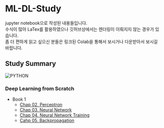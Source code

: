 # ML-DL-Study
jupyter notebook으로 작성된 내용들입니다.  
수식이 많아 LaTex를 활용하였으나 깃허브상에서는 렌더링이 이뤄지지 않는 경우가 있습니다.  
좀 더 편하게 읽고 싶으신 분들은 링크된 Colab을 통해서 보시거나 다운받아서 보시길 바랍니다.

## Study Summary
![PYTHON](https://img.shields.io/badge/PYTHON-3.7-3776AB?style=plastic&logo=Python&logoColor=white)  

### Deep Learning from Scratch
- Book 1
  - [Chap 02. Perceptron](https://github.com/cow-coding/ML-DL-Study/tree/master/DL%20from%20Scratch/Book%201/Chap02)
  - [Chap 03. Neural Network](https://github.com/cow-coding/ML-DL-Study/tree/master/DL%20from%20Scratch/Book%201/Chap03)
  - [Chap 04. Neural Network Training](https://github.com/cow-coding/ML-DL-Study/tree/master/DL%20from%20Scratch/Book%201/Chap04)
  - [Cahp 05. Backpropagation](https://github.com/cow-coding/ML-DL-Study/tree/master/DL%20from%20Scratch/Book%201/Chap05)

